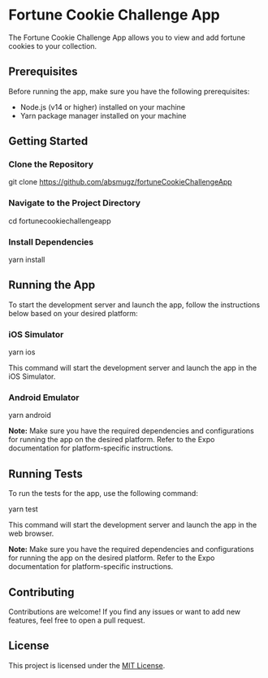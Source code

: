 # Fortune Cookie Challenge App

The Fortune Cookie Challenge App allows you to view and add fortune cookies to your collection.

## Prerequisites

Before running the app, make sure you have the following prerequisites:

- Node.js (v14 or higher) installed on your machine
- Yarn package manager installed on your machine

## Getting Started

### Clone the Repository

git clone https://github.com/absmugz/fortuneCookieChallengeApp

### Navigate to the Project Directory

cd fortunecookiechallengeapp

### Install Dependencies

yarn install

## Running the App

To start the development server and launch the app, follow the instructions below based on your desired platform:

### iOS Simulator

yarn ios

This command will start the development server and launch the app in the iOS Simulator.

### Android Emulator

yarn android


**Note:** Make sure you have the required dependencies and configurations for running the app on the desired platform. Refer to the Expo documentation for platform-specific instructions.

## Running Tests

To run the tests for the app, use the following command:

yarn test

This command will start the development server and launch the app in the web browser.

**Note:** Make sure you have the required dependencies and configurations for running the app on the desired platform. Refer to the Expo documentation for platform-specific instructions.

## Contributing

Contributions are welcome! If you find any issues or want to add new features, feel free to open a pull request.

## License

This project is licensed under the [MIT License](LICENSE).

